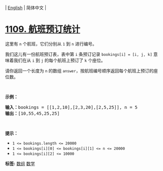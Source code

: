 | [English](README_EN.md) | 简体中文 |

# [1109. 航班预订统计](https://leetcode-cn.com/problems/corporate-flight-bookings)
<p>这里有&nbsp;<code>n</code>&nbsp;个航班，它们分别从 <code>1</code> 到 <code>n</code> 进行编号。</p>

<p>我们这儿有一份航班预订表，表中第&nbsp;<code>i</code>&nbsp;条预订记录&nbsp;<code>bookings[i] = [i, j, k]</code>&nbsp;意味着我们在从&nbsp;<code>i</code>&nbsp;到&nbsp;<code>j</code>&nbsp;的每个航班上预订了 <code>k</code> 个座位。</p>

<p>请你返回一个长度为 <code>n</code> 的数组&nbsp;<code>answer</code>，按航班编号顺序返回每个航班上预订的座位数。</p>

<p>&nbsp;</p>

<p><strong>示例：</strong></p>

<pre><strong>输入：</strong>bookings = [[1,2,10],[2,3,20],[2,5,25]], n = 5
<strong>输出：</strong>[10,55,45,25,25]
</pre>

<p>&nbsp;</p>

<p><strong>提示：</strong></p>

<ul>
	<li><code>1 &lt;= bookings.length &lt;= 20000</code></li>
	<li><code>1 &lt;= bookings[i][0] &lt;= bookings[i][1] &lt;= n &lt;= 20000</code></li>
	<li><code>1 &lt;= bookings[i][2] &lt;= 10000</code></li>
</ul>

**标签:**  [数组](https://leetcode-cn.com/tag/array) [数学](https://leetcode-cn.com/tag/math) 